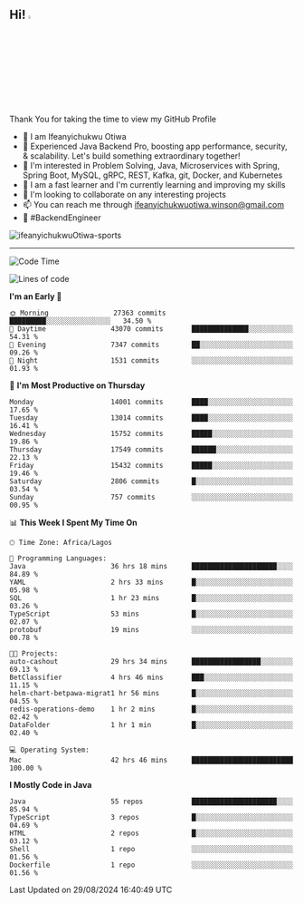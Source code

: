 <!-- BLOG-POST-LIST:START --><!-- BLOG-POST-LIST:END -->

## Hi! <img src="https://media.giphy.com/media/hvRJCLFzcasrR4ia7z/giphy.gif" width="4%"> 

Thank You for taking the time to view my GitHub Profile

- 👋 I am Ifeanyichukwu Otiwa
- 🚀 Experienced Java Backend Pro, boosting app performance, security, & scalability. Let's build something extraordinary together!
- 👀 I'm interested in Problem Solving, Java, Microservices with Spring, Spring Boot, MySQL, gRPC, REST, Kafka, git, Docker, and Kubernetes
- 🌱 I am a fast learner and I'm currently learning and improving my skills
- 💞️ I'm looking to collaborate on any interesting projects
- 📫 You can reach me through ifeanyichukwuotiwa.winson@gmail.com
- 🚀 #BackendEngineer

<p align="left" marginTop="10px"> <img src="https://komarev.com/ghpvc/?username=ifeanyichukwuOtiwa-sports&label=Profile%20views&color=0e75b6&style=for-the-badge" alt="ifeanyichukwuOtiwa-sports" /> </p>

***

<!--START_SECTION:waka-->
![Code Time](http://img.shields.io/badge/Code%20Time-2%2C858%20hrs%2032%20mins-blue)

![Lines of code](https://img.shields.io/badge/From%20Hello%20World%20I%27ve%20Written-19.3%20million%20lines%20of%20code-blue)

**I'm an Early 🐤** 

```text
🌞 Morning                27363 commits       █████████░░░░░░░░░░░░░░░░   34.50 % 
🌆 Daytime                43070 commits       ██████████████░░░░░░░░░░░   54.31 % 
🌃 Evening                7347 commits        ██░░░░░░░░░░░░░░░░░░░░░░░   09.26 % 
🌙 Night                  1531 commits        ░░░░░░░░░░░░░░░░░░░░░░░░░   01.93 % 
```
📅 **I'm Most Productive on Thursday** 

```text
Monday                   14001 commits       ████░░░░░░░░░░░░░░░░░░░░░   17.65 % 
Tuesday                  13014 commits       ████░░░░░░░░░░░░░░░░░░░░░   16.41 % 
Wednesday                15752 commits       █████░░░░░░░░░░░░░░░░░░░░   19.86 % 
Thursday                 17549 commits       ██████░░░░░░░░░░░░░░░░░░░   22.13 % 
Friday                   15432 commits       █████░░░░░░░░░░░░░░░░░░░░   19.46 % 
Saturday                 2806 commits        █░░░░░░░░░░░░░░░░░░░░░░░░   03.54 % 
Sunday                   757 commits         ░░░░░░░░░░░░░░░░░░░░░░░░░   00.95 % 
```


📊 **This Week I Spent My Time On** 

```text
🕑︎ Time Zone: Africa/Lagos

💬 Programming Languages: 
Java                     36 hrs 18 mins      █████████████████████░░░░   84.89 % 
YAML                     2 hrs 33 mins       █░░░░░░░░░░░░░░░░░░░░░░░░   05.98 % 
SQL                      1 hr 23 mins        █░░░░░░░░░░░░░░░░░░░░░░░░   03.26 % 
TypeScript               53 mins             █░░░░░░░░░░░░░░░░░░░░░░░░   02.07 % 
protobuf                 19 mins             ░░░░░░░░░░░░░░░░░░░░░░░░░   00.78 % 

🐱‍💻 Projects: 
auto-cashout             29 hrs 34 mins      █████████████████░░░░░░░░   69.13 % 
BetClassifier            4 hrs 46 mins       ███░░░░░░░░░░░░░░░░░░░░░░   11.15 % 
helm-chart-betpawa-migrat1 hr 56 mins        █░░░░░░░░░░░░░░░░░░░░░░░░   04.55 % 
redis-operations-demo    1 hr 2 mins         █░░░░░░░░░░░░░░░░░░░░░░░░   02.42 % 
DataFolder               1 hr 1 min          █░░░░░░░░░░░░░░░░░░░░░░░░   02.40 % 

💻 Operating System: 
Mac                      42 hrs 46 mins      █████████████████████████   100.00 % 
```

**I Mostly Code in Java** 

```text
Java                     55 repos            █████████████████████░░░░   85.94 % 
TypeScript               3 repos             █░░░░░░░░░░░░░░░░░░░░░░░░   04.69 % 
HTML                     2 repos             █░░░░░░░░░░░░░░░░░░░░░░░░   03.12 % 
Shell                    1 repo              ░░░░░░░░░░░░░░░░░░░░░░░░░   01.56 % 
Dockerfile               1 repo              ░░░░░░░░░░░░░░░░░░░░░░░░░   01.56 % 
```




 Last Updated on 29/08/2024 16:40:49 UTC
<!--END_SECTION:waka-->

<!--
<p align="center">
![trophy](https://github-profile-trophy.vercel.app/?username=ifeanyichukwuOtiwa-sports&theme=onedark) (https://github.com/ryo-ma/github-profile-trophy)
</p>
-->

<!---
ifeanyi-otiwa/ifeanyi-otiwa is a ✨ special ✨ repository because its `README.md` (this file) appears on your GitHub profile.
You can click the Preview link to take a look at your changes.
--->
